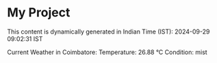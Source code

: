 # My Project

This content is dynamically generated in Indian Time (IST): 2024-09-29 09:02:31 IST


Current Weather in Coimbatore:
Temperature: 26.88 °C
Condition: mist
